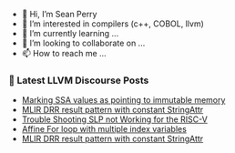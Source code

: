 - 👋 Hi, I’m Sean Perry
- 👀 I’m interested in compilers (c++, COBOL, llvm)
- 🌱 I’m currently learning ...
- 💞️ I’m looking to collaborate on ...
- 📫 How to reach me ...

<!---
s66perry/s66perry is a ✨ special ✨ repository because its `README.md` (this file) appears on your GitHub profile.
You can click the Preview link to take a look at your changes.
--->
### 📕 Latest LLVM Discourse Posts

<!-- DISCOURSE-LLVM:START -->
- [Marking SSA values as pointing to immutable memory](https://discourse.llvm.org/t/marking-ssa-values-as-pointing-to-immutable-memory/66249#post_7)
- [MLIR DRR result pattern with constant StringAttr](https://discourse.llvm.org/t/mlir-drr-result-pattern-with-constant-stringattr/66275#post_7)
- [Trouble Shooting SLP not Working for the RISC-V](https://discourse.llvm.org/t/trouble-shooting-slp-not-working-for-the-risc-v/66278#post_4)
- [Affine For loop with multiple index variables](https://discourse.llvm.org/t/affine-for-loop-with-multiple-index-variables/66282#post_1)
- [MLIR DRR result pattern with constant StringAttr](https://discourse.llvm.org/t/mlir-drr-result-pattern-with-constant-stringattr/66275#post_6)
<!-- DISCOURSE-LLVM:END -->
